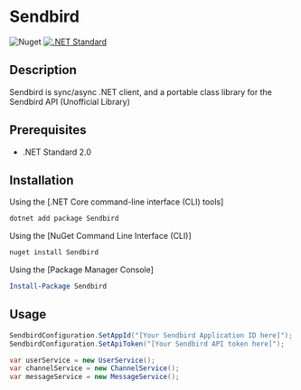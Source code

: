 # Sendbird

![Nuget](https://img.shields.io/nuget/v/Sendbird)
[![.NET Standard](https://img.shields.io/badge/.NET%20Standard-%3E%3D%202.0-red.svg)](#)

## Description
Sendbird is sync/async .NET client, and a portable class library for the Sendbird API (Unofficial Library)

## Prerequisites
- .NET Standard 2.0

## Installation
Using the [.NET Core command-line interface (CLI) tools]

```sh
dotnet add package Sendbird
```

Using the [NuGet Command Line Interface (CLI)]

```sh
nuget install Sendbird
```

Using the [Package Manager Console]

```powershell
Install-Package Sendbird
```

## Usage
```c#
SendbirdConfiguration.SetAppId("[Your Sendbird Application ID here]");
SendbirdConfiguration.SetApiToken("[Your Sendbird API token here]");

var userService = new UserService();
var channelService = new ChannelService();
var messageService = new MessageService();

```
